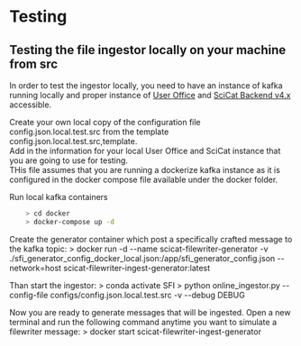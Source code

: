 # Testing

## Testing the file ingestor locally on your machine from src

In order to test the ingestor locally, you need to have an instance of kafka running locally and proper instance of [User Office](https://github.com/UserOfficeProject/user-office-core) and [SciCat Backend v4.x](https://github.com/SciCatProject/scicat-backend-next) accessible.  
  
Create your own local copy of the configuration file config.json.local.test.src from the template config.json.local.test.src,template.  
Add in the information for your local User Office and SciCat instance that you are going to use for testing.  
THis file assumes that you are running a dockerize kafka instance as it is configured in the docker compose file available under the docker folder.  
  
  
Run local kafka containers  
```bash
    > cd docker  
    > docker-compose up -d  
```

Create the generator container which post a specifically crafted message to the kafka topic:
    > docker run -d --name scicat-filewriter-generator -v ./sfi_generator_config_docker_local.json:/app/sfi_generator_config.json --network=host scicat-filewriter-ingest-generator:latest

Than start the ingestor:
    > conda activate SFI
    > python online_ingestor.py --config-file configs/config.json.local.test.src -v --debug DEBUG

Now you are ready to generate messages that will be ingested. Open a new terminal and run the following command anytime you want to simulate a filewriter message:
    > docker start scicat-filewriter-ingest-generator



